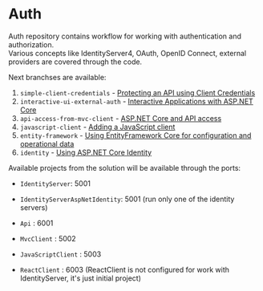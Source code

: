 # Auth
Auth repository contains workflow for working with authentication and authorization. \
Various concepts like IdentityServer4, OAuth, OpenID Connect, external providers are covered through the code.

Next branchses are available:
1. `simple-client-credentials` - [Protecting an API using Client Credentials](https://identityserver4.readthedocs.io/en/latest/quickstarts/1_client_credentials.html)
2. `interactive-ui-external-auth` - [Interactive Applications with ASP.NET Core](https://identityserver4.readthedocs.io/en/latest/quickstarts/2_interactive_aspnetcore.html)
3. `api-access-from-mvc-client` - [ASP.NET Core and API access](https://identityserver4.readthedocs.io/en/latest/quickstarts/3_aspnetcore_and_apis.html)
4. `javascript-client` - [Adding a JavaScript client](https://identityserver4.readthedocs.io/en/latest/quickstarts/4_javascript_client.html)
5. `entity-framework` - [Using EntityFramework Core for configuration and operational data](https://identityserver4.readthedocs.io/en/latest/quickstarts/5_entityframework.html)
6. `identity` - [Using ASP.NET Core Identity](https://identityserver4.readthedocs.io/en/latest/quickstarts/6_aspnet_identity.html)

Available projects from the solution will be available through the ports:
 - `IdentityServer`: 5001
 - `IdentityServerAspNetIdentity`: 5001 (run only one of the identity servers)
 
 - `Api` : 6001
 - `MvcClient` : 5002
 - `JavaScriptClient` : 5003
 - `ReactClient` : 6003 (ReactClient is not configured for work with IdentityServer, it's just initial project)
